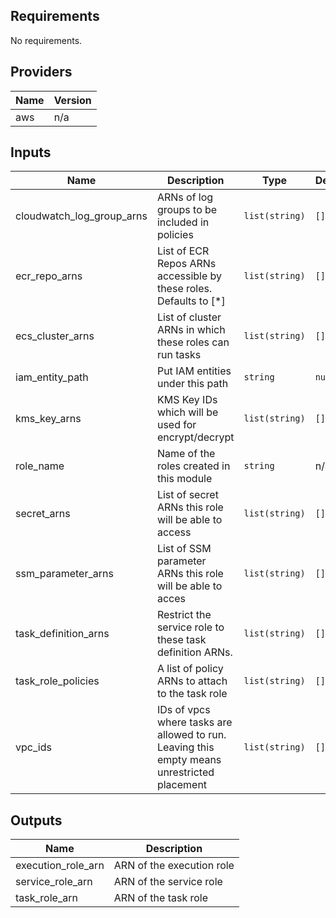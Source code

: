 ## Requirements

No requirements.

## Providers

| Name | Version |
|------|---------|
| aws | n/a |

## Inputs

| Name | Description | Type | Default | Required |
|------|-------------|------|---------|:--------:|
| cloudwatch\_log\_group\_arns | ARNs of log groups to be included in policies | `list(string)` | `[]` | no |
| ecr\_repo\_arns | List of ECR Repos ARNs accessible by these roles. Defaults to [\*] | `list(string)` | `[]` | no |
| ecs\_cluster\_arns | List of cluster ARNs in which these roles can run tasks | `list(string)` | `[]` | no |
| iam\_entity\_path | Put IAM entities under this path | `string` | `null` | no |
| kms\_key\_arns | KMS Key IDs which will be used for encrypt/decrypt | `list(string)` | `[]` | no |
| role\_name | Name of the roles created in this module | `string` | n/a | yes |
| secret\_arns | List of secret ARNs this role will be able to access | `list(string)` | `[]` | no |
| ssm\_parameter\_arns | List of SSM parameter ARNs this role will be able to acces | `list(string)` | `[]` | no |
| task\_definition\_arns | Restrict the service role to these task definition ARNs. | `list(string)` | `[]` | no |
| task\_role\_policies | A list of policy ARNs to attach to the task role | `list(string)` | `[]` | no |
| vpc\_ids | IDs of vpcs where tasks are allowed to run. Leaving this empty means unrestricted placement | `list(string)` | `[]` | no |

## Outputs

| Name | Description |
|------|-------------|
| execution\_role\_arn | ARN of the execution role |
| service\_role\_arn | ARN of the service role |
| task\_role\_arn | ARN of the task role |

